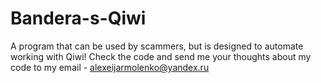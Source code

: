 # Bandera-s-Qiwi
A program that can be used by scammers, but is designed to automate working with Qiwi!
Check the code and send me your thoughts about my code to my email - alexeijarmolenko@yandex.ru
